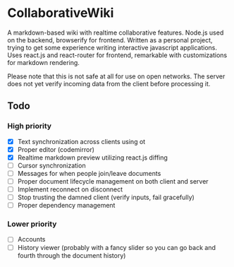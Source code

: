 CollaborativeWiki
=================

A markdown-based wiki with realtime collaborative features. Node.js used on the backend, browserify for frontend.
Written as a personal project, trying to get some experience writing interactive javascript applications.
Uses react.js and react-router for frontend, remarkable with customizations for markdown rendering.

Please note that this is not safe at all for use on open networks. The server does not yet verify incoming data from the client before processing it.

## Todo
### High priority
* [x] Text synchronization across clients using ot
* [x] Proper editor (codemirror)
* [x] Realtime markdown preview utilizing react.js diffing
* [ ] Cursor synchronization
* [ ] Messages for when people join/leave documents
* [ ] Proper document lifecycle management on both client and server
* [ ] Implement reconnect on disconnect
* [ ] Stop trusting the damned client (verify inputs, fail gracefully)
* [ ] Proper dependency management

### Lower priority
* [ ] Accounts
* [ ] History viewer (probably with a fancy slider so you can go back and fourth through the document history)
